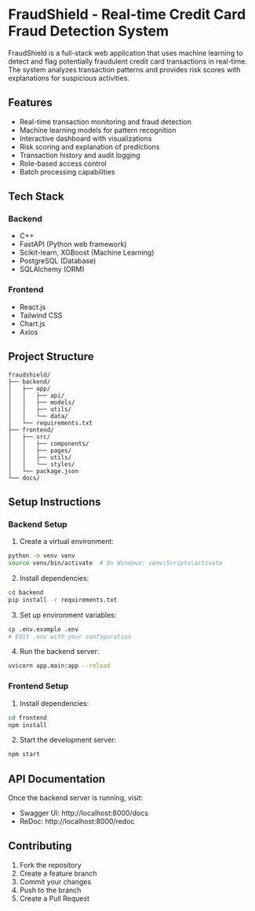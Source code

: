 # FraudShield - Real-time Credit Card Fraud Detection System

FraudShield is a full-stack web application that uses machine learning to detect and flag potentially fraudulent credit card transactions in real-time. The system analyzes transaction patterns and provides risk scores with explanations for suspicious activities.

## Features

- Real-time transaction monitoring and fraud detection
- Machine learning models for pattern recognition
- Interactive dashboard with visualizations
- Risk scoring and explanation of predictions
- Transaction history and audit logging
- Role-based access control
- Batch processing capabilities

## Tech Stack

### Backend
- C++
- FastAPI (Python web framework)
- Scikit-learn, XGBoost (Machine Learning)
- PostgreSQL (Database)
- SQLAlchemy (ORM)

### Frontend
- React.js
- Tailwind CSS
- Chart.js
- Axios

## Project Structure

```
fraudshield/
├── backend/
│   ├── app/
│   │   ├── api/
│   │   ├── models/
│   │   ├── utils/
│   │   └── data/
│   └── requirements.txt
├── frontend/
│   ├── src/
│   │   ├── components/
│   │   ├── pages/
│   │   ├── utils/
│   │   └── styles/
│   └── package.json
└── docs/
```

## Setup Instructions

### Backend Setup

1. Create a virtual environment:
```bash
python -m venv venv
source venv/bin/activate  # On Windows: venv\Scripts\activate
```

2. Install dependencies:
```bash
cd backend
pip install -r requirements.txt
```

3. Set up environment variables:
```bash
cp .env.example .env
# Edit .env with your configuration
```

4. Run the backend server:
```bash
uvicorn app.main:app --reload
```

### Frontend Setup

1. Install dependencies:
```bash
cd frontend
npm install
```

2. Start the development server:
```bash
npm start
```

## API Documentation

Once the backend server is running, visit:
- Swagger UI: http://localhost:8000/docs
- ReDoc: http://localhost:8000/redoc

## Contributing

1. Fork the repository
2. Create a feature branch
3. Commit your changes
4. Push to the branch
5. Create a Pull Request

